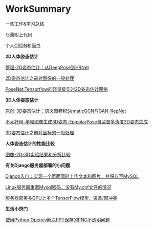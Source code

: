 # WorkSummary
 
一些工作&学习总结 

尽量附上代码

个人[CSDN](https://blog.csdn.net/qizhen816)和[简书](https://www.jianshu.com/u/88fcf775e31e)

**2D人体姿态估计**

[整理-2D姿态估计：从DeepPose到HRNet](https://www.jianshu.com/p/39fe654ed410)

[2D姿态估计之前对图像的一般处理](2D人体姿态估计/%5B技巧%5D2D人体姿态估计预处理.md)

[PoseNet:Tensorflow的轻量级实时2D姿态估计网络](2D人体姿态估计/%5B超快%5DPosenet.md)

**3D人体姿态估计**

[原创-3D姿态估计：语义图卷积SematicGCN与GAN-RepNet](https://blog.csdn.net/qizhen816/article/details/96829790)

[不太好用-单幅图像生成3D姿态-EpipolarPose自监督多角度3D姿态生成](3D人体姿态估计/%5B失败%5DEpipolarPose.md)

[3D姿态估计之前对坐标的一般处理](3D人体姿态估计/%5B技巧%5D3D人体姿态估计注意事项.md)

**人体姿态估计的性能比较**

[图像-2D-3D实验结果和分析比较](/人体姿态估计性能分析/模型融合.md)

**有关Django服务器部署的小问题**

[Django入门：实现一个页面同时上传文本和图片，并保存至MySQL](https://blog.csdn.net/qizhen816/article/details/91361388)

[Linux服务器重置Mysql密码，没有My.cnf文件的情况](https://blog.csdn.net/qizhen816/article/details/91047518)

[服务器部署多GPU上多个TensorFlow模型，设备/图冲突]()

**生活小窍门**

[使用Python Opencv解决PPT保存的PNG不透明问题](https://blog.csdn.net/qizhen816/article/details/93624622)



